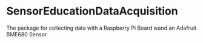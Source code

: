 # SensorEducationDataAcquisition
The package for collecting data with a Raspberry Pi Board wand an Adafruit BME680 Sensor

